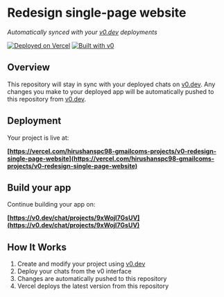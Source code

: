 # Redesign single-page website

*Automatically synced with your [v0.dev](https://v0.dev) deployments*

[![Deployed on Vercel](https://img.shields.io/badge/Deployed%20on-Vercel-black?style=for-the-badge&logo=vercel)](https://vercel.com/hirushanspc98-gmailcoms-projects/v0-redesign-single-page-website)
[![Built with v0](https://img.shields.io/badge/Built%20with-v0.dev-black?style=for-the-badge)](https://v0.dev/chat/projects/9xWojl7GsUV)

## Overview

This repository will stay in sync with your deployed chats on [v0.dev](https://v0.dev).
Any changes you make to your deployed app will be automatically pushed to this repository from [v0.dev](https://v0.dev).

## Deployment

Your project is live at:

**[https://vercel.com/hirushanspc98-gmailcoms-projects/v0-redesign-single-page-website](https://vercel.com/hirushanspc98-gmailcoms-projects/v0-redesign-single-page-website)**

## Build your app

Continue building your app on:

**[https://v0.dev/chat/projects/9xWojl7GsUV](https://v0.dev/chat/projects/9xWojl7GsUV)**

## How It Works

1. Create and modify your project using [v0.dev](https://v0.dev)
2. Deploy your chats from the v0 interface
3. Changes are automatically pushed to this repository
4. Vercel deploys the latest version from this repository
